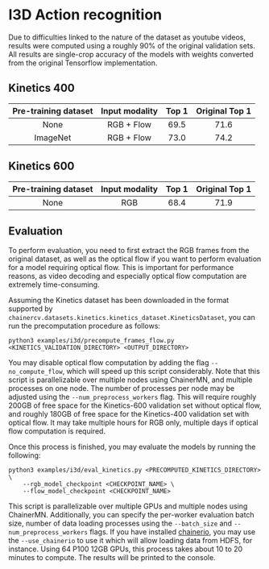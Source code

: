# I3D Action recognition
Due to difficulties linked to the nature of the dataset as youtube videos, results were computed using a roughly 90% of the original validation sets. All results are single-crop accuracy of the models with weights converted from the original Tensorflow implementation.


## Kinetics 400
| Pre-training dataset | Input modality | Top 1 | Original Top 1 |
|:-:|:-:|:-:|:-:|
| None | RGB + Flow | 69.5 | 71.6 |
| ImageNet | RGB + Flow | 73.0 | 74.2 |

## Kinetics 600
| Pre-training dataset | Input modality | Top 1 | Original Top 1 |
|:-:|:-:|:-:|:-:|
| None | RGB | 68.4 | 71.9 |

## Evaluation
To perform evaluation, you need to first extract the RGB frames from the original dataset, as well as the optical flow if you want to perform evaluation for a model requiring optical flow. This is important for performance reasons, as video decoding and especially optical flow computation are extremely time-consuming.

Assuming the Kinetics dataset has been downloaded in the format supported by `chainercv.datasets.kinetics.kinetics_dataset.KineticsDataset`, you can run the precomputation procedure as follows:

    python3 examples/i3d/precompute_frames_flow.py <KINETICS_VALIDATION_DIRECTORY> <OUTPUT_DIRECTORY>

You may disable optical flow computation by adding the flag `--no_compute_flow`, which will speed up this script considerably. Note that this script is parallelizable over multiple nodes using ChainerMN, and multiple processes on one node. The number of processes per node may be adjusted using the `--num_preprocess_workers` flag. This will require roughly 200GB of free space for the Kinetics-600 validation set without optical flow, and roughly 180GB of free space for the Kinetics-400 validation set with optical flow. It may take multiple hours for RGB only, multiple days if optical flow computation is required.

Once this process is finished, you may evaluate the models by running the following:

    python3 examples/i3d/eval_kinetics.py <PRECOMPUTED_KINETICS_DIRECTORY> \
        --rgb_model_checkpoint <CHECKPOINT_NAME> \
        --flow_model_checkpoint <CHECKPOINT_NAME>
 
This script is parallelizable over multiple GPUs and multiple nodes using ChainerMN. Additionally, you can specify the per-worker evaluation batch size, number of data loading processes using the `--batch_size` and `--num_preprocess_workers` flags. If you have installed [chainerio](https://github.com/chainer/chainerio), you may use the `--use_chainerio` to use it which will allow loading data from HDFS, for instance. Using 64 P100 12GB GPUs, this process takes about 10 to 20 minutes to compute. The results will be printed to the console.
